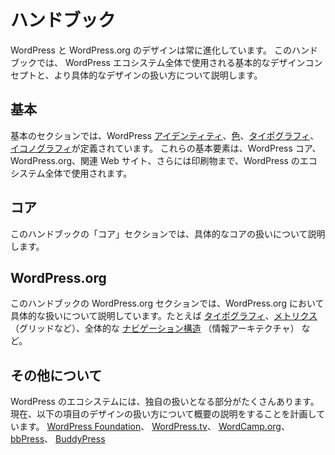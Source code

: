 <!-- # Handbook -->
# ハンドブック

<!-- The design of WordPress and WordPress.org are constantly evolving. This handbook documents the base design concepts to be used throughout the WordPress ecosystem, as well as more specific design treatments. -->
WordPress と WordPress.org のデザインは常に進化しています。 このハンドブックでは、 WordPress エコシステム全体で使用される基本的なデザインコンセプトと、より具体的なデザインの扱い方について説明します。

<!-- ## Foundations -->
## 基本

<!-- In the Foundations section, the WordPress [Identity](https://make.wordpress.org/design/handbook/foundations/identity/), [Colors](https://make.wordpress.org/design/handbook/foundations/colors/), [Typography](https://make.wordpress.org/design/handbook/foundations/typography/), and [Iconography](https://make.wordpress.org/design/handbook/foundations/iconography/) are outlined. These foundational elements are to be used throughout the WordPress ecosystem, including WordPress core, WordPress.org, related websites, and even print materials. -->
基本のセクションでは、WordPress [アイデンティティ](https://make.wordpress.org/design/handbook/foundations/identity/)、[色](https://make.wordpress.org/design/handbook/foundations/colors/)、[タイポグラフィ](https://make.wordpress.org/design/handbook/foundations/typography/)、[イコノグラフィ](https://make.wordpress.org/design/handbook/foundations/iconography/)が定義されています。 これらの基本要素は、WordPress コア、WordPress.org、関連 Web サイト、さらには印刷物まで、WordPress のエコシステム全体で使用されます。

<!-- ## Core -->
## コア

<!-- The Core section of this handbook will document specific core treatments. -->
このハンドブックの「コア」セクションでは、具体的なコアの扱いについて説明します。

<!-- ## WordPress.org -->
## WordPress.org

<!-- The WordPress.org section of this handbook will document specific treatments for WordPress.org including the [typography](https://make.wordpress.org/design/handbook/wordpress-org/typography/) used, [metrics](https://make.wordpress.org/design/handbook/wordpress-org/metrics/) (like the grid), and the overall [navigational structure](https://make.wordpress.org/design/handbook/wordpress-org/navigation/) (information architecture). -->
このハンドブックの WordPress.org セクションでは、WordPress.org において具体的な扱いについて説明しています。たとえば [タイポグラフィ](https://make.wordpress.org/design/handbook/wordpress-org/typography/)、[メトリクス](https://make.wordpress.org/design/handbook/wordpress-org/metrics/)　（グリッドなど）、全体的な [ナビゲーション構造](https://make.wordpress.org/design/handbook/wordpress-org/navigation/) （情報アーキテクチャ） など。


<!-- ## Peripherals -->
## その他について

<!-- There are a number of other parts of the WordPress ecosystem that will receive their own treatment. Currently, we plan to outline the design treatments for the [WordPress Foundation](https://make.wordpress.org/design/handbook/peripherals/wordpress-foundation/), [WordPress.tv](https://make.wordpress.org/design/handbook/peripherals/wordpress-tv/), [WordCamp.org](https://make.wordpress.org/design/handbook/peripherals/wordcamp-org/), [bbPress](https://make.wordpress.org/design/handbook/peripherals/bbpress/), and [BuddyPress](https://make.wordpress.org/design/handbook/peripherals/buddypress/). -->
WordPress のエコシステムには、独自の扱いとなる部分がたくさんあります。 現在、以下の項目のデザインの扱い方について概要の説明をすることを計画しています。
[WordPress Foundation](https://make.wordpress.org/design/handbook/peripherals/wordpress-foundation/)、
[WordPress.tv](https://make.wordpress.org/design/handbook/peripherals/wordpress-tv/)、
[WordCamp.org](https://make.wordpress.org/design/handbook/peripherals/wordcamp-org/)、
[bbPress](https://make.wordpress.org/design/handbook/peripherals/bbpress/)、
[BuddyPress](https://make.wordpress.org/design/handbook/peripherals/buddypress/)
